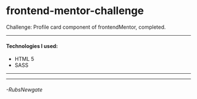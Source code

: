 # frontend-mentor-challenge
Challenge: Profile card component of frontendMentor, completed.

------------
#### Technologies I used:
- HTML 5
- SASS

------------

------------
###### -RubsNewgate